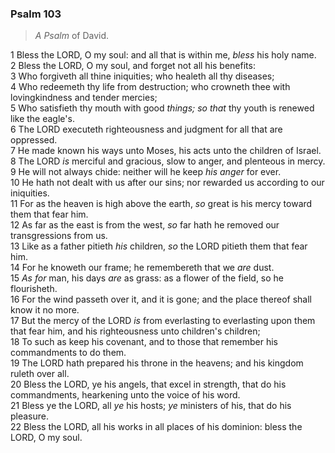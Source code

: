 ### Psalm 103

> *A Psalm* of David.

1 Bless the LORD, O my soul: and all that is within me, *bless* his holy name.  
2 Bless the LORD, O my soul, and forget not all his benefits:  
3 Who forgiveth all thine iniquities; who healeth all thy diseases;  
4 Who redeemeth thy life from destruction; who crowneth thee with lovingkindness and tender mercies;  
5 Who satisfieth thy mouth with good *things; so that* thy youth is renewed like the eagle's.  
6 The LORD executeth righteousness and judgment for all that are oppressed.  
7 He made known his ways unto Moses, his acts unto the children of Israel.  
8 The LORD *is* merciful and gracious, slow to anger, and plenteous in mercy.  
9 He will not always chide: neither will he keep *his anger* for ever.  
10 He hath not dealt with us after our sins; nor rewarded us according to our iniquities.  
11 For as the heaven is high above the earth, *so* great is his mercy toward them that fear him.  
12 As far as the east is from the west, *so* far hath he removed our transgressions from us.  
13 Like as a father pitieth *his* children, *so* the LORD pitieth them that fear him.  
14 For he knoweth our frame; he remembereth that we *are* dust.  
15 *As for* man, his days *are* as grass: as a flower of the field, so he flourisheth.  
16 For the wind passeth over it, and it is gone; and the place thereof shall know it no more.  
17 But the mercy of the LORD *is* from everlasting to everlasting upon them that fear him, and his righteousness unto children's children;  
18 To such as keep his covenant, and to those that remember his commandments to do them.  
19 The LORD hath prepared his throne in the heavens; and his kingdom ruleth over all.  
20 Bless the LORD, ye his angels, that excel in strength, that do his commandments, hearkening unto the voice of his word.  
21 Bless ye the LORD, all *ye* his hosts; *ye* ministers of his, that do his pleasure.  
22 Bless the LORD, all his works in all places of his dominion: bless the LORD, O my soul.  
